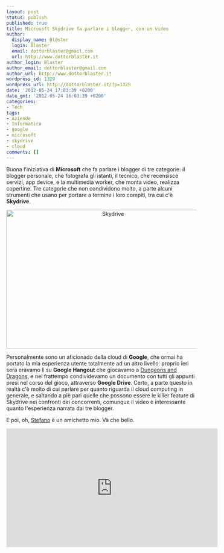 ```yaml
---
layout: post
status: publish
published: true
title: Microsoft Skydrive fa parlare i blogger, con un video
author:
  display_name: Bl@ster
  login: Blaster
  email: dottorblaster@gmail.com
  url: http://www.dottorblaster.it
author_login: Blaster
author_email: dottorblaster@gmail.com
author_url: http://www.dottorblaster.it
wordpress_id: 1329
wordpress_url: http://dottorblaster.it/?p=1329
date: '2012-05-24 17:03:39 +0200'
date_gmt: '2012-05-24 16:03:39 +0200'
categories:
- Tech
tags:
- Aziende
- Informatica
- google
- microsoft
- skydrive
- cloud
comments: []
---
```

<p>Buona l'iniziativa di <strong>Microsoft</strong> che fa parlare i blogger di tre categorie: il blogger personale, che fotografa gli istanti, il tecnico, che recensisce servizi, app device, e la multimedia worker, che monta video, realizza copertine. Tre categorie che non condividono molto, a parte alcuni strumenti che usano per portare a termine i loro compiti, tra cui c'è <strong>Skydrive</strong>.</p>
<p style="text-align: center;"><img class="aligncenter" title="Skydrive" src="http://www.wpcentral.com/sites/wpcentral.com/files/postimages/15741/SkyDrive%20for%20Windows%20Phone.png" alt="Skydrive" width="550" height="368" /></p>
<p>Personalmente sono un aficionado della cloud di <strong>Google</strong>, che ormai ha portato la mia esperienza utente totalmente ad un altro livello: proprio ieri sera eravamo lì su <strong>Google Hangout</strong> che giocavamo a <a href="http://dottorblaster.it/2012/01/ciao-mamma-guarda-come-mi-diverto/">Dungeons and Dragons</a>, e nel frattempo condividevamo un documento con tutti gli appunti presi nel corso del gioco, attraverso <strong>Google Drive</strong>. Certo, a parte questo in realtà c'è molto di cui parlare per quanto riguarda il cloud computing in generale, e saltando a piè pari quelle che possono essere le killer feature di Skydrive nei confronti dei concorrenti, comunque il video è interessante quanto l'esperienza narrata dai tre blogger.</p>
<p>E poi, oh, <a href="http://www.beautifulife.org/">Stefano</a> è un amichetto mio. Và che bello.</p>
<p><iframe src="http://www.youtube.com/embed/0L0q9k5EskU" frameborder="0" width="560" height="315"></iframe></p>
